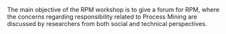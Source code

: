The main objective of the RPM workshop is to give a forum for RPM, where the concerns regarding responsibility related to Process Mining are discussed by researchers from both social and technical perspectives.
